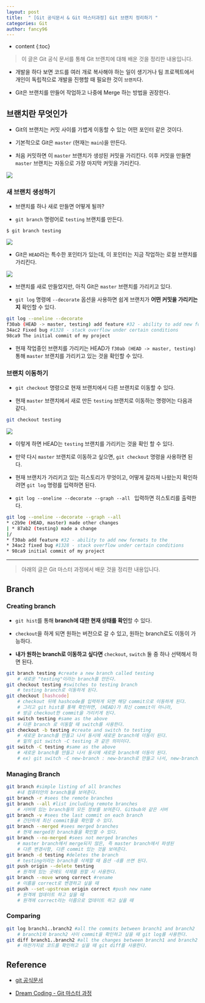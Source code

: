 ```yaml
---
layout: post
title:  " [Git 공식문서 & Git 마스터과정] Git 브랜치 정리하기 "
categories: Git
author: fancy96
---
```

* content
{:toc}

> 이 글은 Git 공식 문서를 통해 Git 브랜치에 대해 배운 것을 정리한 내용입니다.

* 개발을 하다 보면 코드를 여러 개로 복사해야 하는 일이 생기거나 팀 프로젝트에서 개인이 독립적으로 개발을 진행할 때 필요한 것이 `브랜치`다.

* Git은 브랜치를 만들어 작업하고 나중에 Merge 하는 방법을 권장한다.

## 브랜치란 무엇인가

* Git의 브랜치는 커밋 사이를 가볍게 이동할 수 있는 어떤 포인터 같은 것이다.

* 기본적으로 Git은 `master` (현재는 `main`)을 만든다.

* 처음 커밋하면 이 `master` 브랜치가 생성된 커밋을 가리킨다. 이후 커밋을 만들면 `master` 브랜치는 자동으로 가장 마지막 커밋을 가리킨다.

![](/assets/img/git/git-docs-branch-1.png)

### 새 브랜치 생성하기

* 브랜치를 하나 새로 만들면 어떻게 될까?

* `git branch` 명령어로 `testing` 브랜치를 만든다.

```text
$ git branch testing
```

![](/assets/img/git/git-docs-branch-2.png)

* Git은 `HEAD`라는 특수한 포인터가 있는데, 이 포인터는 지금 작업하는 로컬 브랜치를 가리킨다.

![](/assets/img/git/git-docs-branch-3.png)

* 브랜치를 새로 만들었지만, 아직 Git은 `master` 브랜치를 가리키고 있다.

* `git log` 명령에 `--decorate` 옵션을 사용하면 쉽게 브랜치가 **어떤 커밋을 가리키는지** 확인할 수 있다.

```bash
git log --oneline --decorate
f30ab (HEAD -> master, testing) add feature #32 - ability to add new formats to the central interface
34ac2 Fixed bug #1328 - stack overflow under certain conditions
98ca9 The initial commit of my project
```

* 현재 작업중인 브랜치를 가리키는 HEAD가  `f30ab (HEAD -> master, testing)` 통해 `master` 브랜치를 가리키고 있는 것을 확인할 수 있다.

### 브랜치 이동하기

* `git checkout` 명령으로 현재 브랜치에서 다른 브랜치로 이동할 수 있다.

* 현재 `master` 브랜치에서 새로 만든 `testing` 브랜치로 이동하는 명령어는 다음과 같다.

```bash
git checkout testing
```

![](/assets/img/git/git-docs-branch-4.png)

* 이렇게 하면 HEAD는 `testing` 브랜치를 가리키는 것을 확인 할 수 있다.

* 만약 다시 `master` 브랜치로 이동하고 싶으면, `git checkout` 명령을 사용하면 된다.

* 현재 브랜치가 가리키고 있는 히스토리가 무엇이고, 어떻게 갈라져 나왔는지 확인하려면 `git log` 명령를 입력하면 된다.

* `git log --oneline --decorate --graph --all ` 입력하면 히스토리를 출력한다.

```bash
git log --oneline --decorate --graph --all
* c2b9e (HEAD, master) made other changes
| * 87ab2 (testing) made a change
|/
* f30ab add feature #32 - ability to add new formats to the
* 34ac2 fixed bug #1328 - stack overflow under certain conditions
* 98ca9 initial commit of my project
```

---

> 아래의 글은 Git 마스터 과정에서 배운 것을 정리한 내용입니다.

## Branch

### Creating branch

* `git hist`를 통해 **branch에 대한 현재 상태를 확인**할 수 있다.

* `checkout`을 하게 되면 원하는 버전으로 갈 수 있고, 원하는 branch로도 이동이 가능하다.

* **내가 원하는 branch로 이동하고 싶다면** `checkout`, `switch` 둘 중 하나 선택해서 하면 된다.

```bash
git branch testing #create a new branch called testing
	# 새로운 "testing"이라는 branch를 만든다.
git checkout testing #switches to testing branch
	# testing branch로 이동하게 된다.
git checkout [hashcode]
	# checkout 뒤에 hashcode를 입력하게 되면 해당 commit으로 이동하게 된다.
	# 그리고 git hist를 통해 확인하면, (HEAD)가 최신 commit이 아니라,
	# 방금 checkout한 commit을 가리키게 된다.
git switch testing #same as the above
	# 다른 branch 로 이동할 때 switch를 사용한다.
git checkout -b testing #create and switch to testing 
	# 새로운 branch를 만들고 나서 동시에 새로운 branch에 이동이 된다.
	# 밑의 git switch -C testing 과 같은 의미이다.
git switch -C testing #same as the above
	# 새로운 branch를 만들고 나서 동시에 새로운 branch에 이동이 된다.
	# ex) git switch -C new-branch : new-branch로 만들고 나서, new-branch로 이동하게 된다.
```

### Managing Branch

```bash
git branch #simple listing of all branches 
	#내 컴퓨터안의 branch들을 보여준다.
git branch -r #sees the remote branches
git branch --all #list including remote branches
	# 서버에 있는 branch들의 모든 정보를 보여준다. Gitbub와 같은 서버
git branch -v #sees the last commit on each branch
	# 간단하게 최신 commit들을 확인할 수 있다.
git branch --merged #sees merged branches
	# 현재 merged된 branch들을 확인할 수 있다.
git branch --no-merged #sees not merged branches
	# master branch에서 merge되지 않은, 즉 master branch에서 파생된 
	# 다른 변경사항, 다른 commit 있는 것을 보여준다.
git branch -d testing #deletes the branch
	# testing이라는 branch를 삭제할 때 옵션 -d를 쓰면 된다.
git push origin --delete testing
	# 원격에 있는 곳에도 삭제를 원할 시 사용한다.
git branch --move wrong correct #rename
	# 이름을 correct로 변경하고 싶을 때
git push --set-upstream origin correct #push new name
	# 원격에 업데이트 하고 싶을 때
	# 원격에 correct라는 이름으로 업데이트 하고 싶을 때
```

### Comparing

```bash
git log branch1..branch2 #all the commits between branch1 and branch2
	# branch1와 branch2 사이 commit을 확인하고 싶을 때 git log를 사용한다.
git diff branch1..branch2 #all the changes between branch1 and branch2
	# 마찬가지로 코드를 확인하고 싶을 때 git diff를 사용한다.
```

## Reference

* [git 공식문서](https://git-scm.com/book/en/v2)

* [Dream Coding - Git 마스터 과정](https://academy.dream-coding.com/courses/git)